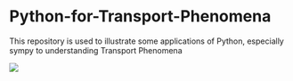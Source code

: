 # Python-for-Transport-Phenomena
This repository is used to illustrate some applications of Python, especially sympy to understanding Transport Phenomena

![](https://timgsa.baidu.com/timg?image&quality=80&size=b9999_10000&sec=1584688847541&di=c4f8e20758cd5438f959e042c0318355&imgtype=0&src=http%3A%2F%2Fimg4.imgtn.bdimg.com%2Fit%2Fu%3D978640804%2C2631378050%26fm%3D214%26gp%3D0.jpg)

